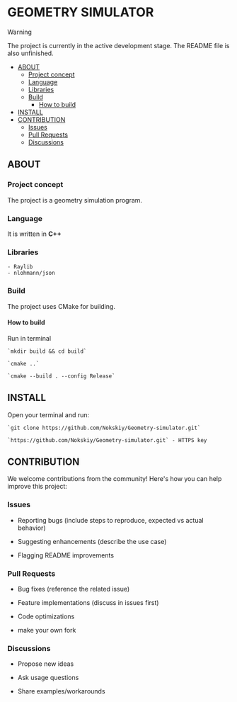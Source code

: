 # GEOMETRY SIMULATOR
> [!WARNING]
> The project is currently in the active development stage. The README file is also unfinished.

- [ABOUT](#about)
    - [Project concept](#project-concept)
    - [Language](#language)
    - [Libraries](#libraries)
    - [Build](#build)
        - [How to build](#how-to-build)
- [INSTALL](#install)
- [CONTRIBUTION](#contribution)
    - [Issues](#issues)
    - [Pull Requests](#pull-requests)
    - [Discussions](#discussions)

## ABOUT
### Project concept
The project is a geometry simulation program.

### Language
It is written in __C++__

### Libraries
    - Raylib
    - nlohmann/json

### Build

The project uses CMake for building.

#### How to build

Run in terminal

    `mkdir build && cd build`

    `cmake ..`

    `cmake --build . --config Release`

## INSTALL
Open your terminal and run:

    `git clone https://github.com/Nokskiy/Geometry-simulator.git`

    `https://github.com/Nokskiy/Geometry-simulator.git` - HTTPS key


## CONTRIBUTION
We welcome contributions from the community! Here's how you can help improve this project:

### Issues

- Reporting bugs (include steps to reproduce, expected vs actual behavior)

- Suggesting enhancements (describe the use case)

- Flagging README improvements

### Pull Requests

- Bug fixes (reference the related issue)

- Feature implementations (discuss in issues first)

- Code optimizations

- make your own fork

### Discussions

- Propose new ideas

- Ask usage questions

- Share examples/workarounds